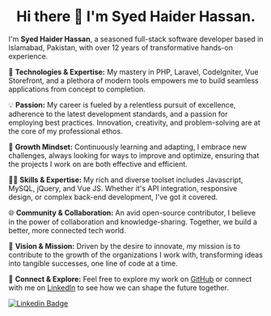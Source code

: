 <h1 align="center">Hi there 👋 I'm Syed Haider Hassan.</h1>
<p align="left">
I'm <b>Syed Haider Hassan</b>, a seasoned full-stack software developer based in Islamabad, Pakistan, with over 12 years of transformative hands-on experience.


🔧 **Technologies & Expertise:** My mastery in PHP, Laravel, CodeIgniter, Vue Storefront, and a plethora of modern tools empowers me to build seamless applications from concept to completion.

💡 **Passion:** My career is fueled by a relentless pursuit of excellence, adherence to the latest development standards, and a passion for employing best practices. Innovation, creativity, and problem-solving are at the core of my professional ethos.

🌱 **Growth Mindset:** Continuously learning and adapting, I embrace new challenges, always looking for ways to improve and optimize, ensuring that the projects I work on are both effective and efficient.

👨‍💻 **Skills & Expertise:** My rich and diverse toolset includes Javascript, MySQL, jQuery, and Vue JS. Whether it's API integration, responsive design, or complex back-end development, I've got it covered.

🌐 **Community & Collaboration:** An avid open-source contributor, I believe in the power of collaboration and knowledge-sharing. Together, we build a better, more connected tech world.

🚀 **Vision & Mission:** Driven by the desire to innovate, my mission is to contribute to the growth of the organizations I work with, transforming ideas into tangible successes, one line of code at a time.

🔗 **Connect & Explore:** Feel free to explore my work on [GitHub](https://github.com/haider-pw) or connect with me on [LinkedIn](https://www.linkedin.com/in/haider-pw) to see how we can shape the future together.

</p>


  <a href="https://www.linkedin.com/in/haider-pw/" target="_blank">
    <img src="https://img.shields.io/badge/-Connect%20with%20me-blue?style=for-the-badge&logo=Linkedin&logoColor=white" alt="Linkedin Badge" />
  </a>




